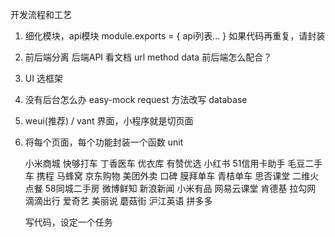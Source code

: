 开发流程和工艺

1. 细化模块，api模块 
    module.exports = {
      api列表...
    }
    如果代码再重复，请封装

2. 前后端分离 
    后端API 看文档
    url method data
    前后端怎么配合？

3. UI 选框架 

4. 没有后台怎么办
    easy-mock 
    request 方法改写 database
5. weui(推荐) / vant 
    界面，小程序就是切页面
6. 将每个页面，每个功能封装一个函数 unit

    小米商城 快够打车 丁香医车 优衣库 有赞优选 小红书 51信用卡助手 毛豆二手车 携程 马蜂窝 京东购物 美团外卖 口碑 膜拜单车
    青桔单车 思否课堂 二维火点餐 58同城二手房 微博鲜知 新浪新闻 小米有品 网易云课堂 肯德基 拉勾网 滴滴出行 爱奇艺 美丽说 
    蘑菇街 沪江英语 拼多多 

    写代码，设定一个任务 


